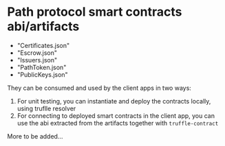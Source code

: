 # Path protocol smart contracts abi/artifacts #

* "Certificates.json"
* "Escrow.json"
* "Issuers.json"
* "PathToken.json"
* "PublicKeys.json"

They can be consumed and used by the client apps in two ways:
1. For unit testing, you can instantiate and deploy the contracts locally, using truflle resolver
2. For connecting to deployed smart contracts in the client app, you can use the abi extracted from the artifacts together with `truffle-contract`

More to be added...